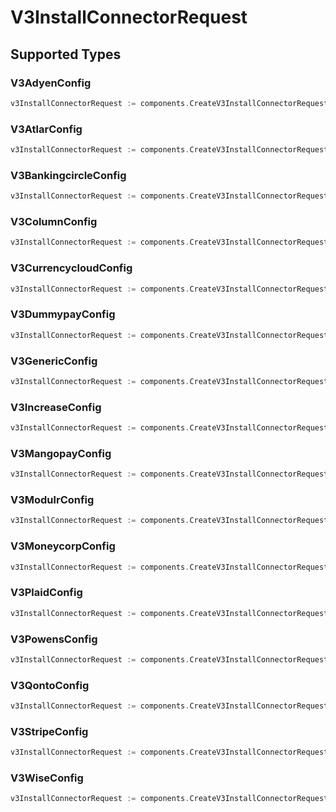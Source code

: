 # V3InstallConnectorRequest


## Supported Types

### V3AdyenConfig

```go
v3InstallConnectorRequest := components.CreateV3InstallConnectorRequestAdyen(components.V3AdyenConfig{/* values here */})
```

### V3AtlarConfig

```go
v3InstallConnectorRequest := components.CreateV3InstallConnectorRequestAtlar(components.V3AtlarConfig{/* values here */})
```

### V3BankingcircleConfig

```go
v3InstallConnectorRequest := components.CreateV3InstallConnectorRequestBankingcircle(components.V3BankingcircleConfig{/* values here */})
```

### V3ColumnConfig

```go
v3InstallConnectorRequest := components.CreateV3InstallConnectorRequestColumn(components.V3ColumnConfig{/* values here */})
```

### V3CurrencycloudConfig

```go
v3InstallConnectorRequest := components.CreateV3InstallConnectorRequestCurrencycloud(components.V3CurrencycloudConfig{/* values here */})
```

### V3DummypayConfig

```go
v3InstallConnectorRequest := components.CreateV3InstallConnectorRequestDummypay(components.V3DummypayConfig{/* values here */})
```

### V3GenericConfig

```go
v3InstallConnectorRequest := components.CreateV3InstallConnectorRequestGeneric(components.V3GenericConfig{/* values here */})
```

### V3IncreaseConfig

```go
v3InstallConnectorRequest := components.CreateV3InstallConnectorRequestIncrease(components.V3IncreaseConfig{/* values here */})
```

### V3MangopayConfig

```go
v3InstallConnectorRequest := components.CreateV3InstallConnectorRequestMangopay(components.V3MangopayConfig{/* values here */})
```

### V3ModulrConfig

```go
v3InstallConnectorRequest := components.CreateV3InstallConnectorRequestModulr(components.V3ModulrConfig{/* values here */})
```

### V3MoneycorpConfig

```go
v3InstallConnectorRequest := components.CreateV3InstallConnectorRequestMoneycorp(components.V3MoneycorpConfig{/* values here */})
```

### V3PlaidConfig

```go
v3InstallConnectorRequest := components.CreateV3InstallConnectorRequestPlaid(components.V3PlaidConfig{/* values here */})
```

### V3PowensConfig

```go
v3InstallConnectorRequest := components.CreateV3InstallConnectorRequestPowens(components.V3PowensConfig{/* values here */})
```

### V3QontoConfig

```go
v3InstallConnectorRequest := components.CreateV3InstallConnectorRequestQonto(components.V3QontoConfig{/* values here */})
```

### V3StripeConfig

```go
v3InstallConnectorRequest := components.CreateV3InstallConnectorRequestStripe(components.V3StripeConfig{/* values here */})
```

### V3WiseConfig

```go
v3InstallConnectorRequest := components.CreateV3InstallConnectorRequestWise(components.V3WiseConfig{/* values here */})
```


